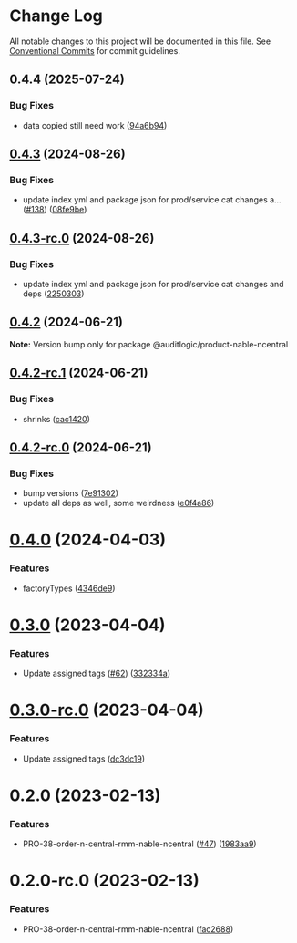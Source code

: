 # Change Log

All notable changes to this project will be documented in this file.
See [Conventional Commits](https://conventionalcommits.org) for commit guidelines.

## 0.4.4 (2025-07-24)


### Bug Fixes

* data copied still need work ([94a6b94](https://github.com/zerobias-org/product/commit/94a6b942fb0516367548599d739529536132755a))





## [0.4.3](https://github.com/auditlogic/product/compare/@auditlogic/product-nable-ncentral@0.4.2...@auditlogic/product-nable-ncentral@0.4.3) (2024-08-26)


### Bug Fixes

* update index yml and package json for prod/service cat changes a… ([#138](https://github.com/auditlogic/product/issues/138)) ([08fe9be](https://github.com/auditlogic/product/commit/08fe9beb1c8457462a19bc69caa02e6212d97e1a))





## [0.4.3-rc.0](https://github.com/auditlogic/product/compare/@auditlogic/product-nable-ncentral@0.4.2...@auditlogic/product-nable-ncentral@0.4.3-rc.0) (2024-08-26)


### Bug Fixes

* update index yml and package json for prod/service cat changes and deps ([2250303](https://github.com/auditlogic/product/commit/225030363a363608240135b7ebed386b28f01e4b))





## [0.4.2](https://github.com/auditlogic/product/compare/@auditlogic/product-nable-ncentral@0.4.2-rc.1...@auditlogic/product-nable-ncentral@0.4.2) (2024-06-21)

**Note:** Version bump only for package @auditlogic/product-nable-ncentral





## [0.4.2-rc.1](https://github.com/auditlogic/product/compare/@auditlogic/product-nable-ncentral@0.4.2-rc.0...@auditlogic/product-nable-ncentral@0.4.2-rc.1) (2024-06-21)


### Bug Fixes

* shrinks ([cac1420](https://github.com/auditlogic/product/commit/cac14200fefcd8183ab69fe89a47bd3f70f563e9))





## [0.4.2-rc.0](https://github.com/auditlogic/product/compare/@auditlogic/product-nable-ncentral@0.4.0...@auditlogic/product-nable-ncentral@0.4.2-rc.0) (2024-06-21)


### Bug Fixes

* bump versions ([7e91302](https://github.com/auditlogic/product/commit/7e913023b8b312150ed7762c32fbbe616be71de5))
* update all deps as well, some weirdness ([e0f4a86](https://github.com/auditlogic/product/commit/e0f4a864714e2d3de6bbf3da014d5312fe53be2f))





# [0.4.0](https://github.com/auditlogic/product/compare/@auditlogic/product-nable-ncentral@0.3.0...@auditlogic/product-nable-ncentral@0.4.0) (2024-04-03)


### Features

* factoryTypes ([4346de9](https://github.com/auditlogic/product/commit/4346de92693aee892fccf725338ffc7b80ab182b))





# [0.3.0](https://github.com/auditlogic/product/compare/@auditlogic/product-nable-ncentral@0.2.0...@auditlogic/product-nable-ncentral@0.3.0) (2023-04-04)


### Features

* Update assigned tags ([#62](https://github.com/auditlogic/product/issues/62)) ([332334a](https://github.com/auditlogic/product/commit/332334ac1b4a57ff812914e70573c91539a06bf4))





# [0.3.0-rc.0](https://github.com/auditlogic/product/compare/@auditlogic/product-nable-ncentral@0.2.0...@auditlogic/product-nable-ncentral@0.3.0-rc.0) (2023-04-04)


### Features

* Update assigned tags ([dc3dc19](https://github.com/auditlogic/product/commit/dc3dc19fc1eed87cbc16dbdcf7131bf46ffcfbb7))





# 0.2.0 (2023-02-13)


### Features

* PRO-38-order-n-central-rmm-nable-ncentral ([#47](https://github.com/auditlogic/product/issues/47)) ([1983aa9](https://github.com/auditlogic/product/commit/1983aa9fa48da1d6a7a6572ed29c8a916c4d0538))





# 0.2.0-rc.0 (2023-02-13)


### Features

* PRO-38-order-n-central-rmm-nable-ncentral ([fac2688](https://github.com/auditlogic/product/commit/fac2688d360008b369ce61ce943ab30d6a6ee731))
